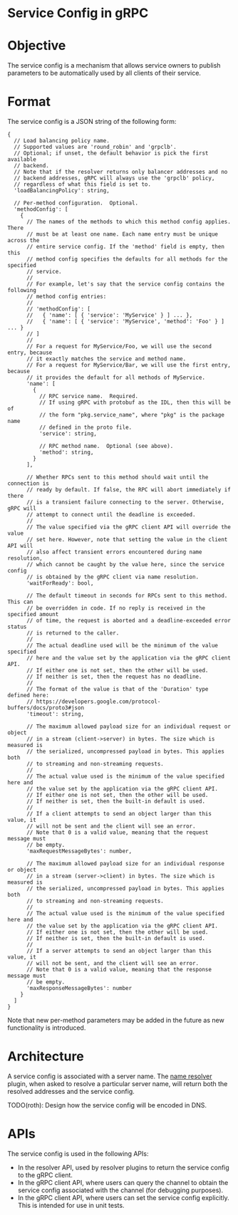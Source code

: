 Service Config in gRPC
======================

# Objective

The service config is a mechanism that allows service owners to publish
parameters to be automatically used by all clients of their service.

# Format

The service config is a JSON string of the following form:

```
{
  // Load balancing policy name.
  // Supported values are 'round_robin' and 'grpclb'.
  // Optional; if unset, the default behavior is pick the first available
  // backend.
  // Note that if the resolver returns only balancer addresses and no
  // backend addresses, gRPC will always use the 'grpclb' policy,
  // regardless of what this field is set to.
  'loadBalancingPolicy': string,

  // Per-method configuration.  Optional.
  'methodConfig': [
    {
      // The names of the methods to which this method config applies. There
      // must be at least one name. Each name entry must be unique across the
      // entire service config. If the 'method' field is empty, then this
      // method config specifies the defaults for all methods for the specified
      // service.
      //
      // For example, let's say that the service config contains the following
      // method config entries:
      //
      // 'methodConfig': [
      //   { 'name': [ { 'service': 'MyService' } ] ... },
      //   { 'name': [ { 'service': 'MyService', 'method': 'Foo' } ] ... }
      // ]
      //
      // For a request for MyService/Foo, we will use the second entry, because
      // it exactly matches the service and method name.
      // For a request for MyService/Bar, we will use the first entry, because
      // it provides the default for all methods of MyService.
      'name': [
        {
          // RPC service name.  Required.
          // If using gRPC with protobuf as the IDL, then this will be of
          // the form "pkg.service_name", where "pkg" is the package name
          // defined in the proto file.
          'service': string,

          // RPC method name.  Optional (see above).
          'method': string,
        }
      ],

      // Whether RPCs sent to this method should wait until the connection is
      // ready by default. If false, the RPC will abort immediately if there
      // is a transient failure connecting to the server. Otherwise, gRPC will
      // attempt to connect until the deadline is exceeded.
      //
      // The value specified via the gRPC client API will override the value
      // set here. However, note that setting the value in the client API will
      // also affect transient errors encountered during name resolution,
      // which cannot be caught by the value here, since the service config
      // is obtained by the gRPC client via name resolution.
      'waitForReady': bool,

      // The default timeout in seconds for RPCs sent to this method. This can
      // be overridden in code. If no reply is received in the specified amount
      // of time, the request is aborted and a deadline-exceeded error status
      // is returned to the caller.
      //
      // The actual deadline used will be the minimum of the value specified
      // here and the value set by the application via the gRPC client API.
      // If either one is not set, then the other will be used.
      // If neither is set, then the request has no deadline.
      //
      // The format of the value is that of the 'Duration' type defined here:
      // https://developers.google.com/protocol-buffers/docs/proto3#json
      'timeout': string,

      // The maximum allowed payload size for an individual request or object
      // in a stream (client->server) in bytes. The size which is measured is
      // the serialized, uncompressed payload in bytes. This applies both
      // to streaming and non-streaming requests.
      //
      // The actual value used is the minimum of the value specified here and
      // the value set by the application via the gRPC client API.
      // If either one is not set, then the other will be used.
      // If neither is set, then the built-in default is used.
      //
      // If a client attempts to send an object larger than this value, it
      // will not be sent and the client will see an error.
      // Note that 0 is a valid value, meaning that the request message must
      // be empty.
      'maxRequestMessageBytes': number,

      // The maximum allowed payload size for an individual response or object
      // in a stream (server->client) in bytes. The size which is measured is
      // the serialized, uncompressed payload in bytes. This applies both
      // to streaming and non-streaming requests.
      //
      // The actual value used is the minimum of the value specified here and
      // the value set by the application via the gRPC client API.
      // If either one is not set, then the other will be used.
      // If neither is set, then the built-in default is used.
      //
      // If a server attempts to send an object larger than this value, it
      // will not be sent, and the client will see an error.
      // Note that 0 is a valid value, meaning that the response message must
      // be empty.
      'maxResponseMessageBytes': number
    }
  ]
}
```

Note that new per-method parameters may be added in the future as new
functionality is introduced.

# Architecture

A service config is associated with a server name.  The [name
resolver](naming.md) plugin, when asked to resolve a particular server
name, will return both the resolved addresses and the service config.

TODO(roth): Design how the service config will be encoded in DNS.

# APIs

The service config is used in the following APIs:

- In the resolver API, used by resolver plugins to return the service
  config to the gRPC client.
- In the gRPC client API, where users can query the channel to obtain
  the service config associated with the channel (for debugging
  purposes).
- In the gRPC client API, where users can set the service config
  explicitly.  This is intended for use in unit tests.
